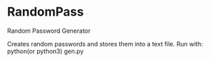 RandomPass
==========

Random Password Generator

Creates random passwords and stores them into a text file.
Run with: python(or python3) gen.py

